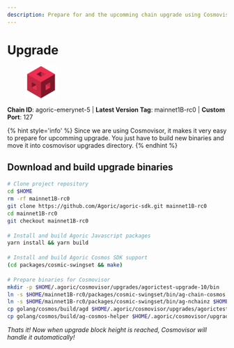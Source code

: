```yaml
---
description: Prepare for and the upcomming chain upgrade using Cosmovisor.
---
```


# Upgrade

<figure><img src="https://raw.githubusercontent.com/kj89/cosmos-images/main/logos/agoric.png" alt=""><figcaption></figcaption></figure>

**Chain ID**: agoric-emerynet-5 | **Latest Version Tag**: mainnet1B-rc0 | **Custom Port**: 127

{% hint style='info' %}
Since we are using Cosmovisor, it makes it very easy to prepare for upcomming upgrade.
You just have to build new binaries and move it into cosmovisor upgrades directory.
{% endhint %}

## Download and build upgrade binaries

```bash
# Clone project repository
cd $HOME
rm -rf mainnet1B-rc0
git clone https://github.com/Agoric/agoric-sdk.git mainnet1B-rc0
cd mainnet1B-rc0
git checkout mainnet1B-rc0

# Install and build Agoric Javascript packages
yarn install && yarn build

# Install and build Agoric Cosmos SDK support
(cd packages/cosmic-swingset && make)

# Prepare binaries for Cosmovisor
mkdir -p $HOME/.agoric/cosmovisor/upgrades/agorictest-upgrade-10/bin
ln -s $HOME/mainnet1B-rc0/packages/cosmic-swingset/bin/ag-chain-cosmos $HOME/.agoric/cosmovisor/upgrades/agorictest-upgrade-10/bin/ag-chain-cosmos
ln -s $HOME/mainnet1B-rc0/packages/cosmic-swingset/bin/ag-nchainz $HOME/.agoric/cosmovisor/upgrades/agorictest-upgrade-10/bin/ag-nchainz
cp golang/cosmos/build/agd $HOME/.agoric/cosmovisor/upgrades/agorictest-upgrade-10/bin/
cp golang/cosmos/build/ag-cosmos-helper $HOME/.agoric/cosmovisor/upgrades/agorictest-upgrade-10/bin/
```

*Thats it! Now when upgrade block height is reached, Cosmovisor will handle it automatically!*
